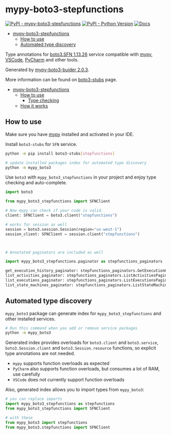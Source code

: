 # mypy-boto3-stepfunctions

[![PyPI - mypy-boto3-stepfunctions](https://img.shields.io/pypi/v/mypy-boto3-stepfunctions.svg?color=blue)](https://pypi.org/project/mypy-boto3-stepfunctions)
[![PyPI - Python Version](https://img.shields.io/pypi/pyversions/mypy-boto3-stepfunctions.svg?color=blue)](https://pypi.org/project/mypy-boto3-stepfunctions)
[![Docs](https://img.shields.io/readthedocs/mypy-boto3-builder.svg?color=blue)](https://mypy-boto3-builder.readthedocs.io/)

- [mypy-boto3-stepfunctions](#mypy-boto3-stepfunctions)
  - [How to use](#how-to-use)
  - [Automated type discovery](#automated-type-discovery)


Type annotations for
[boto3.SFN 1.13.26](https://boto3.amazonaws.com/v1/documentation/api/1.13.26/reference/services/stepfunctions.html#SFN) service
compatible with [mypy](https://github.com/python/mypy), [VSCode](https://code.visualstudio.com/),
[PyCharm](https://www.jetbrains.com/pycharm/) and other tools.

Generated by [mypy-boto3-buider 2.0.3](https://github.com/vemel/mypy_boto3_builder).

More information can be found on [boto3-stubs](https://pypi.org/project/boto3-stubs/) page.

- [mypy-boto3-stepfunctions](#mypy-boto3-stepfunctions)
  - [How to use](#how-to-use)
    - [Type checking](#type-checking)
  - [How it works](#how-it-works)

## How to use

Make sure you have [mypy](https://github.com/python/mypy) installed and activated in your IDE.

Install `boto3-stubs` for `SFN` service.

```bash
python -m pip install boto3-stubs[stepfunctions]

# update installed packages index for automated type discovery
python -m mypy_boto3
```

Use `boto3` with `mypy_boto3_stepfunctions` in your project and enjoy type checking and auto-complete.

```python
import boto3

from mypy_boto3_stepfunctions import SFNClient

# Now mypy can check if your code is valid.
client: SFNClient = boto3.client("stepfunctions")

# works for session as well
session = boto3.session.Session(region="us-west-1")
session_client: SFNClient = session.client("stepfunctions")



# Annotated paginators are included as well

import mypy_boto3_stepfunctions.paginator as stepfunctions_paginators

get_execution_history_paginator: stepfunctions_paginators.GetExecutionHistoryPaginator = client.get_paginator("get_execution_history")
list_activities_paginator: stepfunctions_paginators.ListActivitiesPaginator = client.get_paginator("list_activities")
list_executions_paginator: stepfunctions_paginators.ListExecutionsPaginator = client.get_paginator("list_executions")
list_state_machines_paginator: stepfunctions_paginators.ListStateMachinesPaginator = client.get_paginator("list_state_machines")
```

## Automated type discovery

`mypy_boto3` package can generate index for `mypy_boto3_stepfunctions` and other installed services.

```bash
# Run this command when you add or remove service packages
python -m mypy_boto3
```

Generated index provides overloads for `boto3.client` and `boto3.service`,
`boto3.Session.client` and `boto3.Session.resource` functions,
so explicit type annotations are not needed.

- `mypy` supports function overloads as expected
- `PyCharm` also supports function overloads, but consumes a lot of RAM, use carefully
- `VSCode` does not currently support function overloads

Also, generated index allows you to import types from `mypy_boto3`:

```python
# you can replace imports
import mypy_boto3_stepfunctions as stepfunctions
from mypy_boto3_stepfunctions import SFNClient

# with these
from mypy_boto3 import stepfunctions
from mypy_boto3.stepfunctions import SFNClient
```